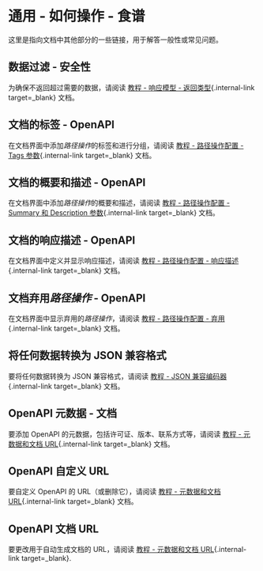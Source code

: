 # 通用 - 如何操作 - 食谱

这里是指向文档中其他部分的一些链接，用于解答一般性或常见问题。

## 数据过滤 - 安全性

为确保不返回超过需要的数据，请阅读 [教程 - 响应模型 - 返回类型](../zh/tutorial/response-model.md){.internal-link target=_blank} 文档。

## 文档的标签 - OpenAPI

在文档界面中添加*路径操作*的标签和进行分组，请阅读 [教程 - 路径操作配置 - Tags 参数](../zh/tutorial/path-operation-configuration.md#tags){.internal-link target=_blank} 文档。

## 文档的概要和描述 - OpenAPI

在文档界面中添加*路径操作*的概要和描述，请阅读 [教程 - 路径操作配置 - Summary 和 Description 参数](../zh/tutorial/path-operation-configuration.md#summary-description){.internal-link target=_blank} 文档。

## 文档的响应描述 - OpenAPI

在文档界面中定义并显示响应描述，请阅读 [教程 - 路径操作配置 - 响应描述](../zh/tutorial/path-operation-configuration.md#response-description){.internal-link target=_blank} 文档。

## 文档弃用*路径操作* - OpenAPI

在文档界面中显示弃用的*路径操作*，请阅读 [教程 - 路径操作配置 - 弃用](../zh/tutorial/path-operation-configuration.md#deprecate-a-path-operation){.internal-link target=_blank} 文档。

## 将任何数据转换为 JSON 兼容格式

要将任何数据转换为 JSON 兼容格式，请阅读 [教程 - JSON 兼容编码器](../zh/tutorial/encoder.md){.internal-link target=_blank} 文档。

## OpenAPI 元数据 - 文档

要添加 OpenAPI 的元数据，包括许可证、版本、联系方式等，请阅读 [教程 - 元数据和文档 URL](../zh/tutorial/metadata.md){.internal-link target=_blank} 文档。

## OpenAPI 自定义 URL

要自定义 OpenAPI 的 URL（或删除它），请阅读 [教程 - 元数据和文档 URL](../zh/tutorial/metadata.md#openapi-url){.internal-link target=_blank} 文档。

## OpenAPI 文档 URL

要更改用于自动生成文档的 URL，请阅读 [教程 - 元数据和文档 URL](../zh/tutorial/metadata.md#docs-urls){.internal-link target=_blank}.
